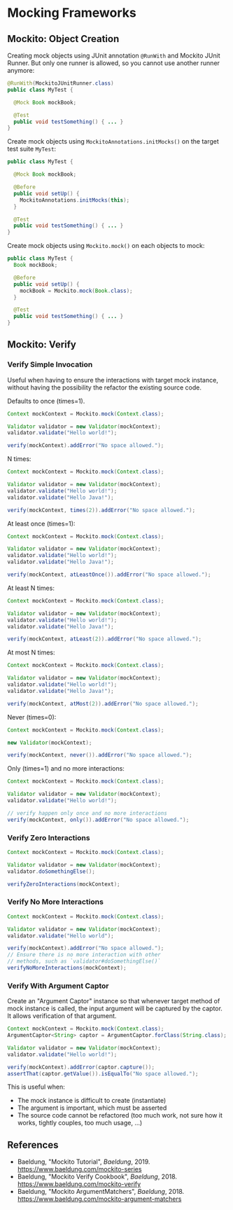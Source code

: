 # Mocking Frameworks

## Mockito: Object Creation

Creating mock objects using JUnit annotation `@RunWith` and Mockito JUnit
Runner. But only one runner is allowed, so you cannot use another runner
anymore:

```java
@RunWith(MockitoJUnitRunner.class)
public class MyTest {

  @Mock Book mockBook;

  @Test
  public void testSomething() { ... }
}
```

Create mock objects using `MockitoAnnotations.initMocks()` on the target test
suite `MyTest`:

```java
public class MyTest {

  @Mock Book mockBook;

  @Before
  public void setUp() {
    MockitoAnnotations.initMocks(this);
  }

  @Test
  public void testSomething() { ... }
}
```

Create mock objects using `Mockito.mock()` on each objects to mock:

```java
public class MyTest {
  Book mockBook;

  @Before
  public void setUp() {
    mockBook = Mockito.mock(Book.class);
  }

  @Test
  public void testSomething() { ... }
}
```

## Mockito: Verify

### Verify Simple Invocation

Useful when having to ensure the interactions with target mock instance,
without having the possibility the refactor the existing source code.

Defaults to once (times=1).

```java
Context mockContext = Mockito.mock(Context.class);

Validator validator = new Validator(mockContext);
validator.validate("Hello world!");

verify(mockContext).addError("No space allowed.");
```

N times:

```java
Context mockContext = Mockito.mock(Context.class);

Validator validator = new Validator(mockContext);
validator.validate("Hello world!");
validator.validate("Hello Java!");

verify(mockContext, times(2)).addError("No space allowed.");
```

At least once (times=1):

```java
Context mockContext = Mockito.mock(Context.class);

Validator validator = new Validator(mockContext);
validator.validate("Hello world!");
validator.validate("Hello Java!");

verify(mockContext, atLeastOnce()).addError("No space allowed.");
```

At least N times:

```java
Context mockContext = Mockito.mock(Context.class);

Validator validator = new Validator(mockContext);
validator.validate("Hello world!");
validator.validate("Hello Java!");

verify(mockContext, atLeast(2)).addError("No space allowed.");
```

At most N times:

```java
Context mockContext = Mockito.mock(Context.class);

Validator validator = new Validator(mockContext);
validator.validate("Hello world!");
validator.validate("Hello Java!");

verify(mockContext, atMost(2)).addError("No space allowed.");
```

Never (times=0):

```java
Context mockContext = Mockito.mock(Context.class);

new Validator(mockContext);

verify(mockContext, never()).addError("No space allowed.");
```

Only (times=1) and no more interactions:

```java
Context mockContext = Mockito.mock(Context.class);

Validator validator = new Validator(mockContext);
validator.validate("Hello world!");

// verify happen only once and no more interactions
verify(mockContext, only()).addError("No space allowed.");
```

### Verify Zero Interactions

```java
Context mockContext = Mockito.mock(Context.class);

Validator validator = new Validator(mockContext);
validator.doSomethingElse();

verifyZeroInteractions(mockContext);
```

### Verify No More Interactions

```java
Context mockContext = Mockito.mock(Context.class);

Validator validator = new Validator(mockContext);
validator.validate("Hello world");

verify(mockContext).addError("No space allowed.");
// Ensure there is no more interaction with other
// methods, such as `validator#doSomethingElse()`
verifyNoMoreInteractions(mockContext);
```

### Verify With Argument Captor

Create an "Argument Captor" instance so that
whenever target method of mock instance is called, the input argument will be
captured by the captor. It allows verification of that argument.

```java
Context mockContext = Mockito.mock(Context.class);
ArgumentCaptor<String> captor = ArgumentCaptor.forClass(String.class);

Validator validator = new Validator(mockContext);
validator.validate("Hello world!");

verify(mockContext).addError(captor.capture());
assertThat(captor.getValue()).isEqualTo("No space allowed.");
```

This is useful when:

- The mock instance is difficult to create (instantiate)
- The argument is important, which must be asserted
- The source code cannot be refactored (too much work, not sure how it works, tightly couples, too much usage, ...)

## References

- Baeldung, "Mockito Tutorial", _Baeldung_, 2019.
  <https://www.baeldung.com/mockito-series>
- Baeldung, "Mockito Verify Cookbook", _Baeldung_, 2018.
  <https://www.baeldung.com/mockito-verify>
- Baeldung, "Mockito ArgumentMatchers", _Baeldung_, 2018.
  <https://www.baeldung.com/mockito-argument-matchers>
